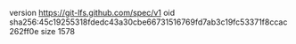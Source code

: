 version https://git-lfs.github.com/spec/v1
oid sha256:45c19255318fdedc43a30cbe66731516769fd7ab3c19fc53371f8ccac262ff0e
size 1578
